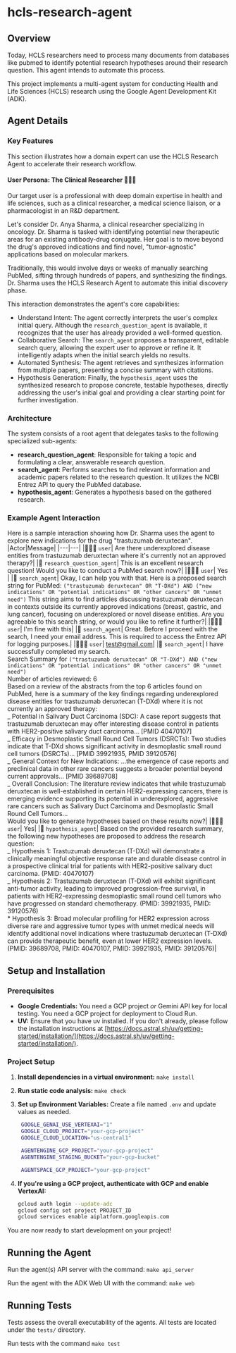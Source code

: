 # hcls-research-agent

## Overview

Today, HCLS researchers need to process many documents from databases like pubmed to identify potential research hypotheses around their research question. This agent intends to automate this process.

This project implements a multi-agent system for conducting Health and Life Sciences (HCLS) research using the Google Agent Development Kit (ADK).

## Agent Details

### Key Features

This section illustrates how a domain expert can use the HCLS Research Agent to accelerate their research workflow.

#### User Persona: The Clinical Researcher 👩🏽‍⚕️

Our target user is a professional with deep domain expertise in health and life sciences, such as a clinical researcher, a medical science liaison, or a pharmacologist in an R&D department.

Let's consider Dr. Anya Sharma, a clinical researcher specializing in oncology. Dr. Sharma is tasked with identifying potential new therapeutic areas for an existing antibody-drug conjugate. Her goal is to move beyond the drug's approved indications and find novel, "tumor-agnostic" applications based on molecular markers.

Traditionally, this would involve days or weeks of manually searching PubMed, sifting through hundreds of papers, and synthesizing the findings. Dr. Sharma uses the HCLS Research Agent to automate this initial discovery phase.

This interaction demonstrates the agent's core capabilities:

- Understand Intent: The agent correctly interprets the user's complex initial query. Although the `research_question_agent` is available, it recognizes that the user has already provided a well-formed question.
- Collaborative Search: The `search_agent` proposes a transparent, editable search query, allowing the expert user to approve or refine it. It intelligently adapts when the initial search yields no results.
- Automated Synthesis: The agent retrieves and synthesizes information from multiple papers, presenting a concise summary with citations.
- Hypothesis Generation: Finally, the `hypothesis_agent` uses the synthesized research to propose concrete, testable hypotheses, directly addressing the user's initial goal and providing a clear starting point for further investigation.

### Architecture

The system consists of a root agent that delegates tasks to the following specialized sub-agents:

- **research_question_agent**: Responsible for taking a topic and formulating a clear, answerable research question.
- **search_agent**: Performs searches to find relevant information and academic papers related to the research question. It utilizes the NCBI Entrez API to query the PubMed database.
- **hypothesis_agent**: Generates a hypothesis based on the gathered research.

### Example Agent Interaction

Here is a sample interaction showing how Dr. Sharma uses the agent to explore new indications for the drug "trastuzumab deruxtecan".
|Actor|Message|
|---|---|
|👩🏽‍⚕️ `user`| Are there underexplored disease entities from trastuzumab deruxtectan where it's currently not an approved therapy?|
|🤖 `research_question_agent`| This is an excellent research question! Would you like to conduct a PubMed search now?|
|👩🏽‍⚕️ `user`| Yes |
|🤖 `search_agent`| Okay, I can help you with that. Here is a proposed search string for PubMed: `("trastuzumab deruxtecan" OR "T-DXd") AND ("new indications" OR "potential indications" OR "other cancers" OR "unmet need")` This string aims to find articles discussing trastuzumab deruxtecan in contexts outside its currently approved indications (breast, gastric, and lung cancer), focusing on underexplored or novel disease entities. Are you agreeable to this search string, or would you like to refine it further?|
|👩🏽‍⚕️ `user`| I'm fine with this|
|🤖 `search_agent`| Great. Before I proceed with the search, I need your email address. This is required to access the Entrez API for logging purposes.|
|👩🏽‍⚕️ `user`| test@gmail.com|
|🤖 `search_agent`| I have successfully completed my search.<br> Search Summary for `("trastuzumab deruxtecan" OR "T-DXd") AND ("new indications" OR "potential indications" OR "other cancers" OR "unmet need")`<br>Number of articles reviewed: 6<br>Based on a review of the abstracts from the top 6 articles found on PubMed, here is a summary of the key findings regarding underexplored disease entities for trastuzumab deruxtecan (T-DXd) where it is not currently an approved therapy:<br>_ Potential in Salivary Duct Carcinoma (SDC): A case report suggests that trastuzumab deruxtecan may offer interesting disease control in patients with HER2-positive salivary duct carcinoma... [PMID 40470107]<br>_ Efficacy in Desmoplastic Small Round Cell Tumors (DSRCTs): Two studies indicate that T-DXd shows significant activity in desmoplastic small round cell tumors (DSRCTs)... [PMID 39921935, PMID 39120576]<br>_ General Context for New Indications: ...the emergence of case reports and preclinical data in other rare cancers suggests a broader potential beyond current approvals... [PMID 39689708]<br>_ Overall Conclusion: The literature review indicates that while trastuzumab deruxtecan is well-established in certain HER2-expressing cancers, there is emerging evidence supporting its potential in underexplored, aggressive rare cancers such as Salivary Duct Carcinoma and Desmoplastic Small Round Cell Tumors...<br>Would you like to generate hypotheses based on these results now?|
|👩🏽‍⚕️ `user`| Yes|
|🤖 `hypothesis_agent`| Based on the provided research summary, the following new hypotheses are proposed to address the research question:<br>_ Hypothesis 1: Trastuzumab deruxtecan (T-DXd) will demonstrate a clinically meaningful objective response rate and durable disease control in a prospective clinical trial for patients with HER2-positive salivary duct carcinoma. (PMID: 40470107)<br>_ Hypothesis 2: Trastuzumab deruxtecan (T-DXd) will exhibit significant anti-tumor activity, leading to improved progression-free survival, in patients with HER2-expressing desmoplastic small round cell tumors who have progressed on standard chemotherapy. (PMID: 39921935, PMID: 39120576)<br>\* Hypothesis 3: Broad molecular profiling for HER2 expression across diverse rare and aggressive tumor types with unmet medical needs will identify additional novel indications where trastuzumab deruxtecan (T-DXd) can provide therapeutic benefit, even at lower HER2 expression levels. (PMID: 39689708, PMID: 40470107, PMID: 39921935, PMID: 39120576)|

## Setup and Installation

### Prerequisites

- **Google Credentials:** You need a GCP project _or_ Gemini API key for local testing. You need a GCP project for deployment to Cloud Run.
- **UV:** Ensure that you have uv installed. If you don't already, please follow the installation instructions at [https://docs.astral.sh/uv/getting-started/installation/](https://docs.astral.sh/uv/getting-started/installation/).

### Project Setup

1. **Install dependencies in a virtual environment:** `make install`

1. **Run static code analysis:** `make check`

1. **Set up Environment Variables:** Create a file named `.env` and update values as needed.

   ```bash
    GOOGLE_GENAI_USE_VERTEXAI="1"
    GOOGLE_CLOUD_PROJECT="your-gcp-project"
    GOOGLE_CLOUD_LOCATION="us-central1"

    AGENTENGINE_GCP_PROJECT="your-gcp-project"
    AGENTENGINE_STAGING_BUCKET="your-gcp-bucket"

    AGENTSPACE_GCP_PROJECT="your-gcp-project"
   ```

1. **If you're using a GCP project, authenticate with GCP and enable VertexAI:**

   ```bash
   gcloud auth login --update-adc
   gcloud config set project PROJECT_ID
   gcloud services enable aiplatform.googleapis.com
   ```

You are now ready to start development on your project!

## Running the Agent

Run the agent(s) API server with the command: `make api_server`

Run the agent with the ADK Web UI with the command: `make web`

## Running Tests

Tests assess the overall executability of the agents. All tests are located under the `tests/` directory.

Run tests with the command `make test`

